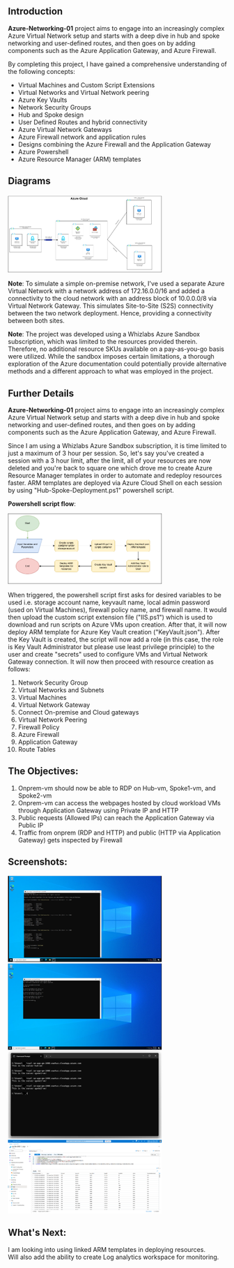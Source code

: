 ## Introduction

**Azure-Networking-01** project aims to engage into an increasingly complex Azure Virtual Network setup and starts with a deep dive in hub and spoke networking and user-defined routes, and then goes on by adding components such as the Azure Application Gateway, and Azure Firewall.

By completing this project, I have gained a comprehensive understanding of the following concepts:
* Virtual Machines and Custom Script Extensions
* Virtual Networks and Virtual Network peering
* Azure Key Vaults
* Network Security Groups
* Hub and Spoke design
* User Defined Routes and hybrid connectivity
* Azure Virtual Network Gateways
* Azure Firewall network and application rules
* Designs combining the Azure Firewall and the Application Gateway
* Azure Powershell
* Azure Resource Manager (ARM) templates 

## Diagrams
<div style="width:70%; height:auto;">
  <img src="Images/Hub-and-Spoke.png" alt="Diagram">
</div>

**Note**: To simulate a simple on-premise network, I've used a separate Azure Virtual Network with a network address of 172.16.0.0/16 and added a connectivity to the cloud network with an address block of 10.0.0.0/8 via Virtual Network Gateway. 
This simulates Site-to-Site (S2S) connectivity between the two network deployment. Hence, providing a connectivity between both sites.

**Note**: The project was developed using a Whizlabs Azure Sandbox subscription, which was limited to the resources provided therein. Therefore, no additional resource SKUs available on a pay-as-you-go basis were utilized. While the sandbox imposes certain limitations, a thorough exploration of the Azure documentation could potentially provide alternative methods and a different approach to what was employed in the project.

## Further Details
**Azure-Networking-01** project aims to engage into an increasingly complex Azure Virtual Network setup and starts with a deep dive in hub and spoke networking and user-defined routes, and then goes on by adding components such as the Azure Application Gateway, and Azure Firewall.

Since I am using a Whizlabs Azure Sandbox subscription, it is time limited to just a maximum of 3 hour per session. So, let's say you've created a session with a 3 hour limit, after the limit, all of your resources are now deleted and you're back to square one which drove me to create Azure Resource Manager templates in order to automate and redeploy resources faster. ARM templates are deployed via Azure Cloud Shell on each session by using "Hub-Spoke-Deployment.ps1" powershell script.

**Powershell script flow**:

<div style="width:70%; height:auto;">
  <img src="Images/hub-and-spoke-ps1-flow.png" alt="hub-and-spoke-ps1-flow">
</div>

When triggered, the powershell script first asks for desired variables to be used i.e. storage account name, keyvault name, local admin password (used on Virtual Machines), firewall policy name, and firewall name. It would then upload the custom script extension file ("IIS.ps1") which is used to download and run scripts on Azure VMs upon creation. After that, it will now deploy ARM template for Azure Key Vault creation ("KeyVault.json"). After the Key Vault is created, the script will now add a role (in this case, the role is Key Vault Administrator but please use least privilege principle) to the user and create "secrets" used to configure VMs and Virtual Network Gateway connection. It will now then proceed with resource creation as follows:

1. Network Security Group
2. Virtual Networks and Subnets
3. Virtual Machines
4. Virtual Network Gateway
5. Connect On-premise and Cloud gateways
6. Virtual Network Peering
7. Firewall Policy
8. Azure Firewall
9. Application Gateway
10. Route Tables

## The Objectives:
1. Onprem-vm should now be able to RDP on Hub-vm, Spoke1-vm, and Spoke2-vm
2. Onprem-vm can access the webpages hosted by cloud workload VMs through Application Gateway using Private IP and HTTP
3. Public requests (Allowed IPs) can reach the Application Gateway via Public IP
4. Traffic from onprem (RDP and HTTP) and public (HTTP via Application Gateway) gets inspected by Firewall

## Screenshots:
<div style="width:70%; height:auto;">
  <img src="Images/onprem-rdp-to-hub-and-spokes.png" alt="onprem-rdp-to-hub-and-spokes">
</div>
<div style="width:70%; height:auto;">
  <img src="Images/onprem-vm-curl-to-appgw.png" alt="onprem-vm-curl-to-appgw">
</div>
<div style="width:70%; height:auto;">
  <img src="Images/local-computer-curl-to-appgw.png" alt="local-computer-curl-to-appgw">
</div>
<div style="width:70%; height:auto;">
  <img src="Images/az-fw-log-data-rdp-http.png" alt="az-fw-log-data-rdp-http">
</div>

## What's Next:
I am looking into using linked ARM templates in deploying resources. <br />
Will also add the ability to create Log analytics workspace for monitoring.

